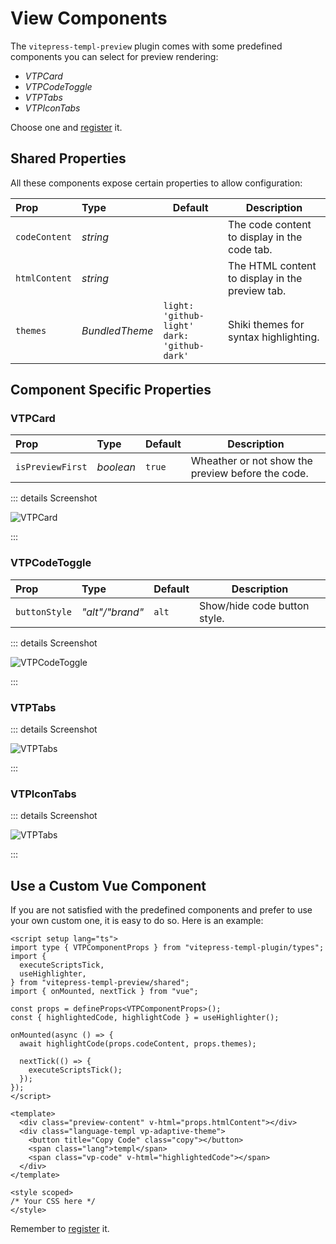 # View Components

The `vitepress-templ-preview` plugin comes with some predefined components you can select for preview rendering:

- _VTPCard_
- _VTPCodeToggle_
- _VTPTabs_
- _VTPIconTabs_

Choose one and [register](/guide/usage.html#vitepress) it.

## Shared Properties

All these components expose certain properties to allow configuration:

| Prop          | Type           | Default                                           | Description                                     |
| :------------ | :------------- | ------------------------------------------------- | ----------------------------------------------- |
| `codeContent` | _string_       |                                                   | The code content to display in the code tab.    |
| `htmlContent` | _string_       |                                                   | The HTML content to display in the preview tab. |
| `themes`      | _BundledTheme_ | `light: 'github-light'`<br/>`dark: 'github-dark'` | Shiki themes for syntax highlighting.           |

## Component Specific Properties

### VTPCard

| Prop             | Type      | Default | Description                                       |
| :--------------- | :-------- | ------- | ------------------------------------------------- |
| `isPreviewFirst` | _boolean_ | `true`  | Wheather or not show the preview before the code. |

::: details Screenshot

![VTPCard](/images/card.png)

:::

### VTPCodeToggle

| Prop          | Type            | Default | Description                  |
| :------------ | :-------------- | ------- | ---------------------------- |
| `buttonStyle` | _"alt"/"brand"_ | `alt`   | Show/hide code button style. |

::: details Screenshot

![VTPCodeToggle](/images/code-toggle.gif)

:::

### VTPTabs

::: details Screenshot

![VTPTabs](/images/tabs.gif)

:::

### VTPIconTabs

::: details Screenshot

![VTPTabs](/images/icons-tab.gif)

:::

## Use a Custom Vue Component

If you are not satisfied with the predefined components and prefer to use your own custom one, it is easy to do so. Here is an example:

```vue
<script setup lang="ts">
import type { VTPComponentProps } from "vitepress-templ-plugin/types";
import {
  executeScriptsTick,
  useHighlighter,
} from "vitepress-templ-preview/shared";
import { onMounted, nextTick } from "vue";

const props = defineProps<VTPComponentProps>();
const { highlightedCode, highlightCode } = useHighlighter();

onMounted(async () => {
  await highlightCode(props.codeContent, props.themes);

  nextTick(() => {
    executeScriptsTick();
  });
});
</script>

<template>
  <div class="preview-content" v-html="props.htmlContent"></div>
  <div class="language-templ vp-adaptive-theme">
    <button title="Copy Code" class="copy"></button>
    <span class="lang">templ</span>
    <span class="vp-code" v-html="highlightedCode"></span>
  </div>
</template>

<style scoped>
/* Your CSS here */
</style>
```

Remember to [register](/guide/usage.html#vitepress) it.
